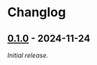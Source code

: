 # Changlog

## [0.1.0] - 2024-11-24

_Initial release._

[0.1.0]: https://github.com/T9Air/MarkEd/releases/tag/v0.1.0
